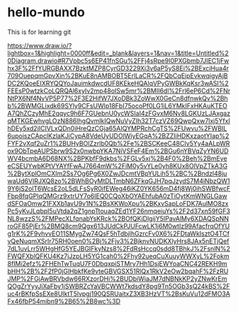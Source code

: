 # hello-mundo
This is for learning git

https://www.draw.io/?lightbox=1&highlight=0000ff&edit=_blank&layers=1&nav=1&title=Untitled%20Diagram.drawio#R7Vpbc5s6EP41fnSGu%2FFj4sRpe9I0PXGbmb7JIEC1jFwhx3F%2FfYURGBAXX7BzktMZP8CyrGD3229Xi3v6aP5yS8Ei%2BExciHua4r709OuepqmGpvXin%2BKuE8nAMBOBT5ErlLaCR%2FQbCqEipEvkwqigyAjBDC2KQoeEIXRYQQYoJauimkdwcdUF8KEkeHQAlqVPyGWBkKqKsr3wASI%2FEEsP0wtzkCoLQRQAl6xyIv2mp48oISw5mr%2BMII6dl%2Frl6eP6Cd%2FNrNtPX6Nf4NvVP5P77%2F3E2HifW7JXoDBk3ZoWwX0GeCn8dfnwkQv%2Bhb%2BWMGLixdk69SYly9CFsUWlp18FbI75ocoPf0LG1iL6YMkIFxHKAuKTEOA7QhZCzyMhE2qqyc9h6F7GUebnU0ycWSIaI4zFGvxM6Nv8LGKUzLJAxgazqMTKGEwhvgLOzN886IhgQvmlkIQwNuVyZIh32T7czVZ69QwpQxw7lxj5YfxIhDEy5xd2jICIVLxQDn0iHreQzCGja65AIQYMPRchCgTS%2FUwvu%2FWBIL6upoiszCApclKzlaKJiCypA8VdeUyUDOlWiyEGqA%2BZZIiHDKxzaotYIap%2FYF2vXqf2uZr1%2BUHyBOlZzrlb0Qb%2Fe%2BSCKeeC48CIv5Yy4aALpWRox9ObTpeAUPSbrw9S2x0nwbpYKA7NiVSFeF4Em%2BGu6nYBVqZyYN6UDWV4bcmbA6D68NX%2BPKbfF9dkbs%2FGLv5xj%2B4F0%2Beh%2BmEyeeCSEUYwbKPtVYAYfFwAJ7664mW%2FiM0y5vYLe0yh8KUx8OlVpZTkA3G%2BytXplOmCXIm2Ss7Og6Pg6X0ZwJDcmtVBpYULih5%2BC%2Bndzl48juwaUd6VIRJXQ8zo%2BWhBOyMtDLTmbN6ZFkqGJH7pqJzydS7M4iNbzQW19Y6jS2olT6WcsE2oL5dLFsSyR0ifEWeg46iKZ0YK656mD4fj8Wj0ihSWBfwcFFbp8fqGPlqQMGrz9xtrUY7o6IEQ0CQoXbOYAEhfubA0zTiOytKmWNGLGawdSFOaOmw21FXXb1avU9v1N%2BsXKWoXpu%2BKxvSapLoFDK7AulMO8zxPc5yKvJLqbpI5uVtda2qZ1gnpTtouaqZEd1YF26nmqeiuYs%2F2d37xn59fGF3NL8wzzS%2FMPecXLfqnabYsKRck%2BOfQKjDlgijY5IPavAlMy6XDAQSpNNroGF85PjEr%2BMQ8cm9Qgx613JUdCkPJUFcwLK1j6M0wtIz99AfacfrqOfYUg1rK%2F9vhvvEO11SMygZw74QsF5hTdbjlhGzrcFv0X6%2FDtaWkIsztO4TCfvQeNuqmXSrIr75RH0oen0%2Bj%2Fjv3%2BjknvNUDKXlyHrs8JAx5nETjQef7dL1uvLrr5WHgHfG5YEJBGIFkyNzs8%2FdRsHccq0sdd8TBhkJ%2FsnlN%2FWQFXblQFKU4Kz7jJzpLH5YG1cah0%2Fhy92ueqCuXuuyWWXyL%2Fokm8fIMi2efz%2FHEhTwTuqU7F0DbqxpiSTMry7Hh1DsjEWYoaCNC42REKH9mbHH%2B%2F2fP0jGlHbkfKe9vteGBVGSX51RlQx1RkV2eOw2bqahF%2FzRUJMP%2FGjAwBRVbdw66RXzorDHi%2BUDbiWiaJM7dNBNkKP2yZNwKrEmQOgZrYyyJiXaFby1jSWBRZcYaVBCWWt7kdsdY8pg9Tn5OGb3sQ24kBS%2Fuc4rBKfpSsEXe8UIktT5lvpgj190QSRUaitxZ3XB3HzVT%2BsKuVu12dFMO3AFx46fbP54mibn9%2B65%2B8wc%3D
